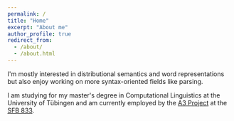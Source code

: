 ```yaml
---
permalink: /
title: "Home"
excerpt: "About me"
author_profile: true
redirect_from: 
  - /about/
  - /about.html
---
```


I'm mostly interested in distributional semantics and word representations but also enjoy working on more syntax-oriented fields like parsing.

I am studying for my master's degree in Computational Linguistics at the University of Tübingen and am currently employed by the [A3 Project](https://uni-tuebingen.de/forschung/forschungsschwerpunkte/sonderforschungsbereiche/sfb-833/forschungsprojekte/a3-hinrichs/) at the [SFB 833](https://uni-tuebingen.de/forschung/forschungsschwerpunkte/sonderforschungsbereiche/sfb-833/). 

